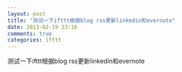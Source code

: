 ```yaml
---
layout: post
title: "测试一下ifttt根据blog rss更新linkedin和evernote"
date: 2013-02-19 23:16
comments: true
categories: ifttt
---
```

测试一下ifttt根据blog rss更新linkedin和evernote
